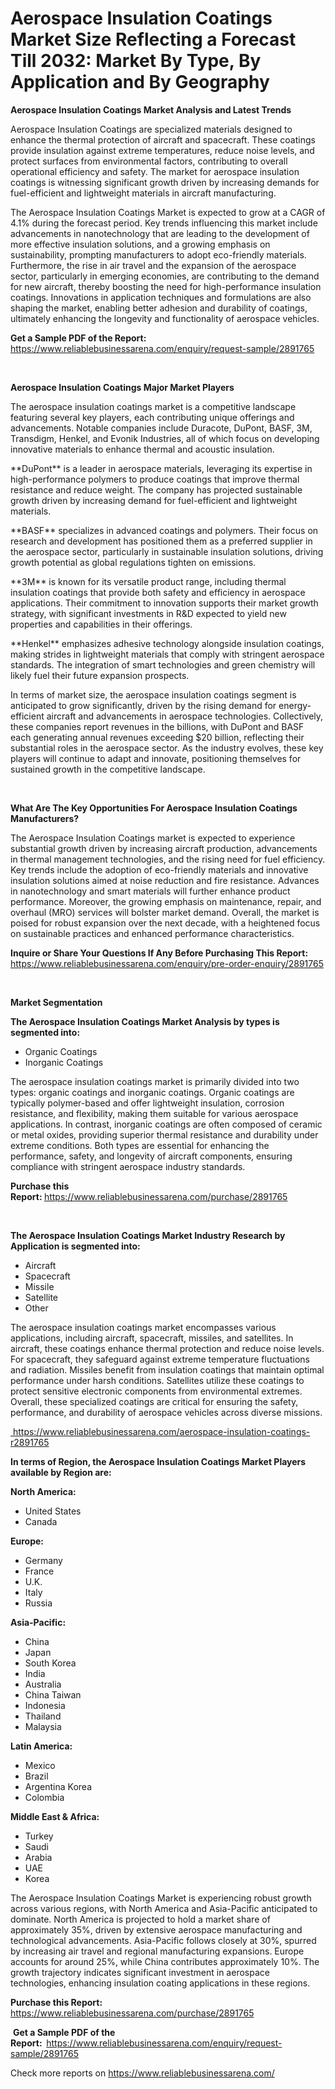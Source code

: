 <p><h1>Aerospace Insulation Coatings Market Size Reflecting a Forecast Till 2032: Market By Type, By Application and By Geography</h1></p><p><strong>Aerospace Insulation Coatings Market Analysis and Latest Trends</strong></p>
<p><p>Aerospace Insulation Coatings are specialized materials designed to enhance the thermal protection of aircraft and spacecraft. These coatings provide insulation against extreme temperatures, reduce noise levels, and protect surfaces from environmental factors, contributing to overall operational efficiency and safety. The market for aerospace insulation coatings is witnessing significant growth driven by increasing demands for fuel-efficient and lightweight materials in aircraft manufacturing.</p><p>The Aerospace Insulation Coatings Market is expected to grow at a CAGR of 4.1% during the forecast period. Key trends influencing this market include advancements in nanotechnology that are leading to the development of more effective insulation solutions, and a growing emphasis on sustainability, prompting manufacturers to adopt eco-friendly materials. Furthermore, the rise in air travel and the expansion of the aerospace sector, particularly in emerging economies, are contributing to the demand for new aircraft, thereby boosting the need for high-performance insulation coatings. Innovations in application techniques and formulations are also shaping the market, enabling better adhesion and durability of coatings, ultimately enhancing the longevity and functionality of aerospace vehicles.</p></p>
<p><strong>Get a Sample PDF of the Report:&nbsp;</strong> <a href="https://www.reliablebusinessarena.com/enquiry/request-sample/2891765?utm_campaign=3173&utm_medium=2&utm_source=Github&utm_content=ia&utm_term=14032025&utm_id=aerospace-insulation-coatings">https://www.reliablebusinessarena.com/enquiry/request-sample/2891765</a></p>
<p>&nbsp;</p>
<p><strong>Aerospace Insulation Coatings Major Market Players</strong></p>
<p><p>The aerospace insulation coatings market is a competitive landscape featuring several key players, each contributing unique offerings and advancements. Notable companies include Duracote, DuPont, BASF, 3M, Transdigm, Henkel, and Evonik Industries, all of which focus on developing innovative materials to enhance thermal and acoustic insulation.</p><p>**DuPont** is a leader in aerospace materials, leveraging its expertise in high-performance polymers to produce coatings that improve thermal resistance and reduce weight. The company has projected sustainable growth driven by increasing demand for fuel-efficient and lightweight materials.</p><p>**BASF** specializes in advanced coatings and polymers. Their focus on research and development has positioned them as a preferred supplier in the aerospace sector, particularly in sustainable insulation solutions, driving growth potential as global regulations tighten on emissions.</p><p>**3M** is known for its versatile product range, including thermal insulation coatings that provide both safety and efficiency in aerospace applications. Their commitment to innovation supports their market growth strategy, with significant investments in R&D expected to yield new properties and capabilities in their offerings.</p><p>**Henkel** emphasizes adhesive technology alongside insulation coatings, making strides in lightweight materials that comply with stringent aerospace standards. The integration of smart technologies and green chemistry will likely fuel their future expansion prospects.</p><p>In terms of market size, the aerospace insulation coatings segment is anticipated to grow significantly, driven by the rising demand for energy-efficient aircraft and advancements in aerospace technologies. Collectively, these companies report revenues in the billions, with DuPont and BASF each generating annual revenues exceeding $20 billion, reflecting their substantial roles in the aerospace sector. As the industry evolves, these key players will continue to adapt and innovate, positioning themselves for sustained growth in the competitive landscape.</p></p>
<p>&nbsp;</p>
<p><strong>What Are The Key Opportunities For Aerospace Insulation Coatings Manufacturers?</strong></p>
<p><p>The Aerospace Insulation Coatings market is expected to experience substantial growth driven by increasing aircraft production, advancements in thermal management technologies, and the rising need for fuel efficiency. Key trends include the adoption of eco-friendly materials and innovative insulation solutions aimed at noise reduction and fire resistance. Advances in nanotechnology and smart materials will further enhance product performance. Moreover, the growing emphasis on maintenance, repair, and overhaul (MRO) services will bolster market demand. Overall, the market is poised for robust expansion over the next decade, with a heightened focus on sustainable practices and enhanced performance characteristics.</p></p>
<p><strong>Inquire or Share Your Questions If Any Before Purchasing This Report:</strong> <a href="https://www.reliablebusinessarena.com/enquiry/pre-order-enquiry/2891765?utm_campaign=3173&utm_medium=2&utm_source=Github&utm_content=ia&utm_term=14032025&utm_id=aerospace-insulation-coatings">https://www.reliablebusinessarena.com/enquiry/pre-order-enquiry/2891765</a></p>
<p>&nbsp;</p>
<p><strong>Market Segmentation</strong></p>
<p><strong>The Aerospace Insulation Coatings Market Analysis by types is segmented into:</strong></p>
<p><ul><li>Organic Coatings</li><li>Inorganic Coatings</li></ul></p>
<p><p>The aerospace insulation coatings market is primarily divided into two types: organic coatings and inorganic coatings. Organic coatings are typically polymer-based and offer lightweight insulation, corrosion resistance, and flexibility, making them suitable for various aerospace applications. In contrast, inorganic coatings are often composed of ceramic or metal oxides, providing superior thermal resistance and durability under extreme conditions. Both types are essential for enhancing the performance, safety, and longevity of aircraft components, ensuring compliance with stringent aerospace industry standards.</p></p>
<p><strong>Purchase this Report:&nbsp;</strong><a href="https://www.reliablebusinessarena.com/purchase/2891765?utm_campaign=3173&utm_medium=2&utm_source=Github&utm_content=ia&utm_term=14032025&utm_id=aerospace-insulation-coatings">https://www.reliablebusinessarena.com/purchase/2891765</a></p>
<p>&nbsp;</p>
<p><strong>The Aerospace Insulation Coatings Market Industry Research by Application is segmented into:</strong></p>
<p><ul><li>Aircraft</li><li>Spacecraft</li><li>Missile</li><li>Satellite</li><li>Other</li></ul></p>
<p><p>The aerospace insulation coatings market encompasses various applications, including aircraft, spacecraft, missiles, and satellites. In aircraft, these coatings enhance thermal protection and reduce noise levels. For spacecraft, they safeguard against extreme temperature fluctuations and radiation. Missiles benefit from insulation coatings that maintain optimal performance under harsh conditions. Satellites utilize these coatings to protect sensitive electronic components from environmental extremes. Overall, these specialized coatings are critical for ensuring the safety, performance, and durability of aerospace vehicles across diverse missions.</p></p>
<p><a href="https://www.reliablebusinessarena.com/aerospace-insulation-coatings-r2891765?utm_campaign=3173&utm_medium=2&utm_source=Github&utm_content=ia&utm_term=14032025&utm_id=aerospace-insulation-coatings">&nbsp;https://www.reliablebusinessarena.com/aerospace-insulation-coatings-r2891765</a></p>
<p><strong>In terms of Region, the Aerospace Insulation Coatings Market Players available by Region are:</strong></p>
<p>
    <p> <strong> North America: </strong>
        <ul>
            <li>United States</li>
            <li>Canada</li>
        </ul>
        </p> 
    <p> <strong> Europe: </strong>
        <ul>
            <li>Germany</li>
            <li>France</li>
            <li>U.K.</li>
            <li>Italy</li>
            <li>Russia</li>
        </ul>
        </p> 
    <p> <strong> Asia-Pacific: </strong>
        <ul>
            <li>China</li>
            <li>Japan</li>
            <li>South Korea</li>
            <li>India</li>
            <li>Australia</li>
            <li>China Taiwan</li>
            <li>Indonesia</li>
            <li>Thailand</li>
            <li>Malaysia</li>
        </ul>
        </p> 
    <p> <strong> Latin America: </strong>
        <ul>
            <li>Mexico</li>
            <li>Brazil</li>
            <li>Argentina Korea</li>
            <li>Colombia</li>
        </ul>
        </p> 
    <p> <strong> Middle East & Africa: </strong>
        <ul>
            <li>Turkey</li>
            <li>Saudi</li>
            <li>Arabia</li>
            <li>UAE</li>
            <li>Korea</li>
        </ul>
    </p>
    </p>
<p><p>The Aerospace Insulation Coatings Market is experiencing robust growth across various regions, with North America and Asia-Pacific anticipated to dominate. North America is projected to hold a market share of approximately 35%, driven by extensive aerospace manufacturing and technological advancements. Asia-Pacific follows closely at 30%, spurred by increasing air travel and regional manufacturing expansions. Europe accounts for around 25%, while China contributes approximately 10%. The growth trajectory indicates significant investment in aerospace technologies, enhancing insulation coating applications in these regions.</p></p>
<p><strong>Purchase this Report: </strong><a href="https://www.reliablebusinessarena.com/purchase/2891765?utm_campaign=3173&utm_medium=2&utm_source=Github&utm_content=ia&utm_term=14032025&utm_id=aerospace-insulation-coatings">https://www.reliablebusinessarena.com/purchase/2891765</a></p>
<p>&nbsp;<strong>Get a Sample PDF of the Report:&nbsp;&nbsp;</strong><a href="https://www.reliablebusinessarena.com/enquiry/request-sample/2891765?utm_campaign=3173&utm_medium=2&utm_source=Github&utm_content=ia&utm_term=14032025&utm_id=aerospace-insulation-coatings">https://www.reliablebusinessarena.com/enquiry/request-sample/2891765</a></p>
<p><strong></strong></p>
<p>Check more reports on <a href="https://www.reliablebusinessarena.com/?utm_campaign=3173&utm_medium=2&utm_source=Github&utm_content=ia&utm_term=14032025&utm_id=aerospace-insulation-coatings">https://www.reliablebusinessarena.com/</a></p>